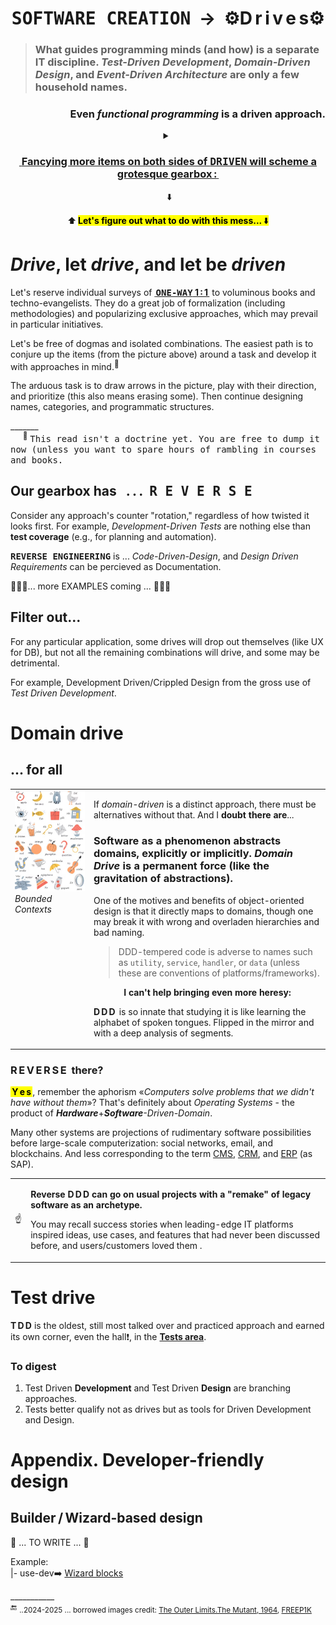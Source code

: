 <h1 align="center"><samp>SOFTWARE CREATION</samp> &nbsp;&rarr;&nbsp; ⚙️D&thinsp;r&thinsp;i&thinsp;v&thinsp;e&thinsp;s⚙️</h1>

> ### What guides programming minds (and how) is a separate IT discipline. _Test-Driven Development_, _Domain-Driven Design_, and _Event-Driven Architecture_ are only a few household names. 

<h3 align="right">Even <i>functional programming</i> is a driven approach.</h3>

<details align="center"><summary><h3><ins>&nbsp;<b>Fancying more items on both sides of <samp>DRIVEN</samp> will scheme a grotesque gearbox&thinsp;:</b>&thinsp;</ins></h3>&nbsp;⬇️</summary>
<br />
<p align="center"><picture><img alt="&thinsp;&nbsp; Combinational mess of drives and driven" src="../../../_rsc/_img/illus/AllDrives.jpg"/></picture></p>
</details>

<p align="center">⬆️&thinsp;<mark><b>Let's figure out what to do with this mess...</b>&thinsp;⬇️</mark></p>

# _Drive_, let _drive_, and let be _driven_

Let's reserve individual surveys of <ins><b>&thinsp;<samp>ONE-WAY</samp> 1&thinsp;:&thinsp;1&thinsp;</b></ins> to voluminous books and techno-evangelists. They do a great job of formalization (including methodologies) and popularizing exclusive approaches, which may prevail in particular initiatives.

Let's be free of dogmas and  isolated combinations. The easiest path is to conjure up the items (from the picture above) around a task and develop it with approaches in mind.<sup>🙋</sup>

The arduous task is to draw arrows in the picture,  play with their direction, and prioritize (this also means erasing some). Then continue designing names, categories, and programmatic structures.

\_______\
&nbsp; &nbsp; &nbsp;<sup>🙋</sup> <samp>This read isn't a doctrine yet. You are free to dump it now (unless you want to spare hours of rambling in courses and books.</samp>

## Our gearbox has &nbsp; .&thinsp;.&thinsp;.&nbsp; <samp>R&thinsp;E&thinsp;V&thinsp;E&thinsp;R&thinsp;S&thinsp;E</samp>

Consider any approach's counter "rotation," regardless of how twisted it looks first. For example, _Development-Driven Tests_ are nothing else than **test coverage** (e.g., for planning and automation).

<samp><b>REVERSE ENGINEERING</b></samp> is ... _Code-Driven-Design_, and _Design Driven Requirements_ can be percieved as Documentation.

🚧🚧🚧... more EXAMPLES coming ... 🚧🚧🚧

## Filter out...

For any particular application, some drives will drop out themselves (like UX for DB), but not all the remaining combinations will drive, and some may be detrimental.

For example, Development Driven/Crippled Design from the gross use of _Test Driven Development_.

#  Domain drive

## ... for all

<table><tr valign="top"><td width="25%"><picture>
  <img alt="&nbsp;Snapshot of illustrated kids alphabet" src="../../../_rsc/_img/illus/freepik.com-KidsAbc.jpg" title="&nbsp;courtesy of FREEP!K&#013;&#010;(freepik.com)" />
</picture><br />
<i>Bounded Contexts</i>
</td><td>
  
If <i>domain-driven</i> is a distinct approach, there must be alternatives without that. And I <b>doubt there are</b>...

### Software as a phenomenon abstracts domains, explicitly or implicitly. _Domain Drive_ is a permanent force (like the gravitation of abstractions).

One of the motives and benefits of object-oriented design is that it directly maps to domains, though one may break it with wrong and overladen hierarchies and bad naming.

<blockquote><p>DDD-tempered code is adverse to names such as <code>utility</code>, <code>service</code>, <code>handler</code>, or <code>data</code> (unless these are conventions of platforms/frameworks).</p></blockquote>

<p align="center"><b>I can't help bringing even more heresy:</b></p>

<b>D&thinsp;D&thinsp;D&thinsp;</b> is so innate that studying it is like learning the alphabet of spoken tongues. Flipped in the mirror and with a deep analysis of segments.
</td></tr></table>

### R&thinsp;E&thinsp;V&thinsp;E&thinsp;R&thinsp;S&thinsp;E&nbsp; there?

**<mark>&thinsp;Y&thinsp;e&thinsp;s&thinsp;</mark>**, remember the aphorism «_Computers solve problems that we didn't have without them_»? That's definitely about _Operating Systems_ - the product of <i><b>Hardware</b></i>+<i><b>Software</b>-Driven-Domain</i>.

Many other systems are projections of rudimentary software possibilities before large-scale computerization: social networks, email, and blockchains. And less corresponding to the term 
<span title="&nbsp;Content Management System"><ins>CMS</ins></span>, <span title="&nbsp;Customer Relationship Management "><ins>CRM</ins></span>, and <span title="&nbsp;Erterpise Resource Planning"><ins>ERP</ins></span> (as SAP).

<table><tr><td>☝️</td><td>
<p><b>Reverse D&thinsp;D&thinsp;D can go on usual projects with a "remake" of legacy software as an archetype.</b></p>
<p>You may recall success stories when leading-edge IT platforms inspired ideas, use cases, and features that had never been discussed before, and users/customers loved them .</p>
</td></tr></table>

# Test drive

**T&thinsp;D&thinsp;D** is the oldest, still most talked over and practiced approach and earned its own corner, even the hall❗, in the [**Tests area**](../../tests).

### To digest

1) Test Driven **Development** and Test Driven **Design** are branching approaches.
2) Tests better qualify not as drives but as tools for Driven Development and Design.


# Appendix. Developer-friendly design

## Builder&thinsp;/&thinsp;Wizard-based design

🚧 ... TO WRITE ... 🚧

Example:\
|- use-dev➡️ [Wizard blocks](https://github.com/byteshaus/use-dev/blob/main/src/TuttiFrutti/WizConstr/README.md)

\___________\
🔚 <sub> ..2024-2025 ... borrowed images credit: [The Outer Limits.The&nbsp;Mutant, 1964](https://www.imdb.com/title/tt0667845/?ref_=ttep_ep25), [FREEP1K](FREEP!K (freepik.com))</sub>
